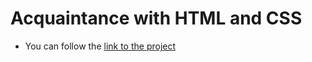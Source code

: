 # Acquaintance with HTML and CSS
* You can follow the [link to the project](https://mrchester.github.io/html-and-css-basics/index.html)